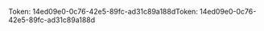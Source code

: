 <span data-ttu-id="cbffd-101">Token: 14ed09e0-0c76-42e5-89fc-ad31c89a188d</span><span class="sxs-lookup"><span data-stu-id="cbffd-101">Token: 14ed09e0-0c76-42e5-89fc-ad31c89a188d</span></span>